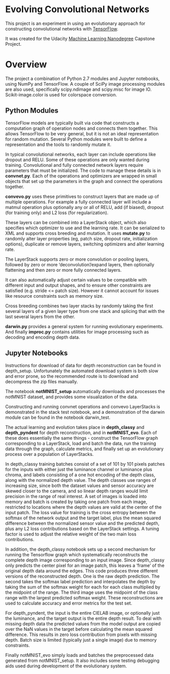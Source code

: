# Evolving Convolutional Networks

This project is an experiment in using an evolutionary approach for constructing convolutional networks with [TensorFlow](https://www.tensorflow.org/). 

It was created for the Udacity [Machine Learning Nanodegree](https://www.udacity.com/course/machine-learning-engineer-nanodegree-by-google--nd009) Capstone Project.

# Overview

The project a combination of Python 2.7 modules and Jupyter notebooks, using NumPy and TensorFlow. A couple of SciPy image processing modules are also used, specifically scipy.ndimage and scipy.misc for image IO. Scikit-image.color is used for colorspace conversion.

## Python Modules
TensorFlow models are typically built via code that constructs a computation graph of operation nodes and connects them together. This allows TensorFlow to be very general, but it is not an ideal representation for random mutation. Several Python modules were built to define a representation and the tools to randomly mutate it.

In typical convolutional networks, each layer can include operations like dropout and RELU. Some of these operations are only wanted during training. Convolutional and fully connected network layers require parameters that must be initialized. The code to manage these details is in **convnet.py**. Each of the operations and optimizers are wrapped in small objects that set up the parameters in the graph and connect the operations together.

**convevo.py** uses these primitives to construct layers that are made up of multiple operations. For example a fully connected layer will include a matmul operation plus optionally any or all of RELU, add (if biased), dropout (for training only) and L2 loss (for regularization).

These layers can be combined into a LayerStack object, which also specifies which optimizer to use and the learning rate. It can be serialized to XML and supports cross breeding and mutation. It uses **mutate.py** to randomly alter layer properties (eg, patch size, dropout rate, initialization options), duplicate or remove layers, switching optimizers and alter learning rate.

The LayerStack supports zero or more convolution or pooling layers, followed by zero or more ‘deconvolution’/expand layers, then optionally flattening and then zero or more fully connected layers.

It can also automatically adjust certain values to be compatible with different input and output shapes, and to ensure other constraints are satisfied (e.g. stride <= patch size). However it cannot account for issues like resource constraints such as memory size.

Cross breeding combines two layer stacks by randomly taking the first several layers of a given layer type from one stack and splicing that with the last several layers from the other.

**darwin.py** provides a general system for running evolutionary experiments. And finally **improc.py** contains utilities for image processing such as decoding and encoding depth data.

## Jupyter Notebooks

Instructions for download of data for depth reconstruction can be found in depth_setup. Unfortunately the automated download system is both slow and error prone, so the recommended route is to download and decompress the zip files manually.

The notebook **notMNIST_setup** automatically downloads and processes the notMNIST dataset, and provides some visualization of the data.

Constructing and running convnet operations and convevo LayerStacks is demonstrated in the stack test notebook, and a demonstration of the darwin module can be found in the notebook darwin_test.

The actual learning and evolution takes place in **depth_classy** and **depth_pyndent** for depth reconstruction, and in **notMNIST_evo**. Each of these does essentially the same things - construct the TensorFlow graph corresponding to a LayerStack, load and batch the data, run the training data through the graph, calculate metrics, and finally set up an evolutionary process over a population of LayerStacks.

In depth_classy training batches consist of a set of 101 by 101 pixels patches for the inputs with either just the luminance channel or luminance plus chroma, and labels consisting of a one hot encoding of the depth class, along with the normalized depth value. The depth classes use ranges of increasing size, since both the dataset values and sensor accuracy are skewed closer to the camera, and so linear depth ranges would limit precision in the range of real interest. A set of images is loaded into memory and batch is created by taking one patch from each image, restricted to locations where the depth values are valid at the center of the input patch. The loss value for training is the cross entropy between the softmax of the network output and the target label, plus the mean squared difference between the normalized sensor value and the predicted depth, plus any L2 loss contributions based on the LayerStack settings. A tuning factor is used to adjust the relative weight of the two main loss contributions.

In addition, the depth_classy notebook sets up a second mechanism for running the Tensorflow graph which systematically reconstructs the complete depth image corresponding to an input image. Since depth_classy only predicts the center pixel for an image patch, this leaves a ‘frame’ of the original depth data around the edges. This code produces three different versions of the reconstructed depth. One is the raw depth prediction. The second takes the softmax label prediction and interpolates the depth by taking the sum of the softmax weight for each for each class multiplied by the midpoint of the range. The third image uses the midpoint of the class range with the largest predicted softmax weight. These reconstructions are used to calculate accuracy and error metrics for the test set.

For depth_pyndent, the input is the entire CIELAB image, or optionally just the luminance, and the target output is the entire depth result. To deal with missing depth data the predicted values from the model output are copied over the NaN values in the target before calculating the mean squared difference. This results in zero loss contribution from pixels with missing depth. Batch size is limited (typically just a single image) due to memory constraints.

Finally notMNIST_evo simply loads and batches the preprocessed data generated from notMNIST_setup. It also includes some testing debugging aids used during development of the evolutionary system.
